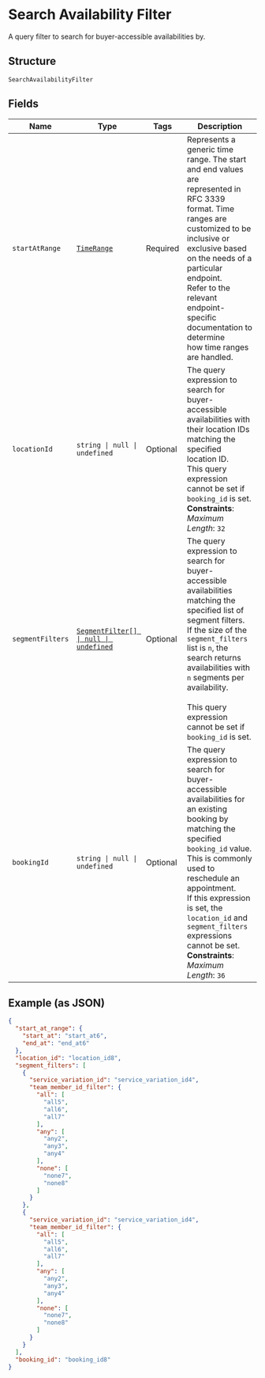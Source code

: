 
# Search Availability Filter

A query filter to search for buyer-accessible availabilities by.

## Structure

`SearchAvailabilityFilter`

## Fields

| Name | Type | Tags | Description |
|  --- | --- | --- | --- |
| `startAtRange` | [`TimeRange`](../models/time-range.md) | Required | Represents a generic time range. The start and end values are<br/>represented in RFC 3339 format. Time ranges are customized to be<br/>inclusive or exclusive based on the needs of a particular endpoint.<br/>Refer to the relevant endpoint-specific documentation to determine<br/>how time ranges are handled. |
| `locationId` | `string \| null \| undefined` | Optional | The query expression to search for buyer-accessible availabilities with their location IDs matching the specified location ID.<br/>This query expression cannot be set if `booking_id` is set.<br/>**Constraints**: *Maximum Length*: `32` |
| `segmentFilters` | [`SegmentFilter[] \| null \| undefined`](../models/segment-filter.md) | Optional | The query expression to search for buyer-accessible availabilities matching the specified list of segment filters.<br/>If the size of the `segment_filters` list is `n`, the search returns availabilities with `n` segments per availability.<br/><br/>This query expression cannot be set if `booking_id` is set. |
| `bookingId` | `string \| null \| undefined` | Optional | The query expression to search for buyer-accessible availabilities for an existing booking by matching the specified `booking_id` value.<br/>This is commonly used to reschedule an appointment.<br/>If this expression is set, the `location_id` and `segment_filters` expressions cannot be set.<br/>**Constraints**: *Maximum Length*: `36` |

## Example (as JSON)

```json
{
  "start_at_range": {
    "start_at": "start_at6",
    "end_at": "end_at6"
  },
  "location_id": "location_id8",
  "segment_filters": [
    {
      "service_variation_id": "service_variation_id4",
      "team_member_id_filter": {
        "all": [
          "all5",
          "all6",
          "all7"
        ],
        "any": [
          "any2",
          "any3",
          "any4"
        ],
        "none": [
          "none7",
          "none8"
        ]
      }
    },
    {
      "service_variation_id": "service_variation_id4",
      "team_member_id_filter": {
        "all": [
          "all5",
          "all6",
          "all7"
        ],
        "any": [
          "any2",
          "any3",
          "any4"
        ],
        "none": [
          "none7",
          "none8"
        ]
      }
    }
  ],
  "booking_id": "booking_id8"
}
```

